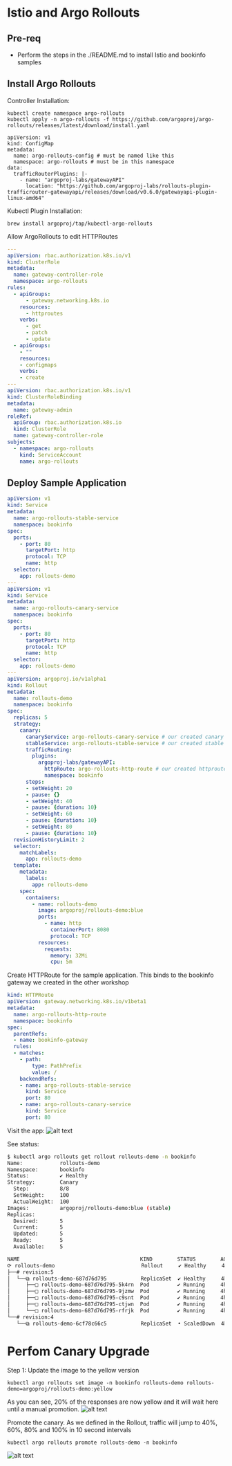 # Istio and Argo Rollouts

## Pre-req
- Perform the steps in the ./README.md to install Istio and bookinfo samples

## Install Argo Rollouts

Controller Installation:
```
kubectl create namespace argo-rollouts
kubectl apply -n argo-rollouts -f https://github.com/argoproj/argo-rollouts/releases/latest/download/install.yaml
```

```
apiVersion: v1
kind: ConfigMap
metadata:
  name: argo-rollouts-config # must be named like this
  namespace: argo-rollouts # must be in this namespace
data:
  trafficRouterPlugins: |-
    - name: "argoproj-labs/gatewayAPI"
      location: "https://github.com/argoproj-labs/rollouts-plugin-trafficrouter-gatewayapi/releases/download/v0.6.0/gatewayapi-plugin-linux-amd64"

```
Kubectl Plugin Installation:
```
brew install argoproj/tap/kubectl-argo-rollouts
```
Allow ArgoRollouts to edit HTTPRoutes
```yaml
---
apiVersion: rbac.authorization.k8s.io/v1
kind: ClusterRole
metadata:
  name: gateway-controller-role
  namespace: argo-rollouts
rules:
  - apiGroups:
      - gateway.networking.k8s.io
    resources:
      - httproutes
    verbs:
      - get
      - patch
      - update
  - apiGroups:
    - ""
    resources:
    - configmaps
    verbs:
    - create
---
apiVersion: rbac.authorization.k8s.io/v1
kind: ClusterRoleBinding
metadata:
  name: gateway-admin
roleRef:
  apiGroup: rbac.authorization.k8s.io
  kind: ClusterRole
  name: gateway-controller-role
subjects:
  - namespace: argo-rollouts
    kind: ServiceAccount
    name: argo-rollouts
```

## Deploy Sample Application

```yaml
apiVersion: v1
kind: Service
metadata:
  name: argo-rollouts-stable-service
  namespace: bookinfo
spec:
  ports:
    - port: 80
      targetPort: http
      protocol: TCP
      name: http
  selector:
    app: rollouts-demo
---
apiVersion: v1
kind: Service
metadata:
  name: argo-rollouts-canary-service
  namespace: bookinfo
spec:
  ports:
    - port: 80
      targetPort: http
      protocol: TCP
      name: http
  selector:
    app: rollouts-demo
---
apiVersion: argoproj.io/v1alpha1
kind: Rollout
metadata:
  name: rollouts-demo
  namespace: bookinfo
spec:
  replicas: 5
  strategy:
    canary:
      canaryService: argo-rollouts-canary-service # our created canary service
      stableService: argo-rollouts-stable-service # our created stable service
      trafficRouting:
        plugins:
          argoproj-labs/gatewayAPI:
            httpRoute: argo-rollouts-http-route # our created httproute
            namespace: bookinfo
      steps:
      - setWeight: 20
      - pause: {}
      - setWeight: 40
      - pause: {duration: 10}
      - setWeight: 60
      - pause: {duration: 10}
      - setWeight: 80
      - pause: {duration: 10}
  revisionHistoryLimit: 2
  selector:
    matchLabels:
      app: rollouts-demo
  template:
    metadata:
      labels:
        app: rollouts-demo
    spec:
      containers:
        - name: rollouts-demo
          image: argoproj/rollouts-demo:blue
          ports:
            - name: http
              containerPort: 8080
              protocol: TCP
          resources:
            requests:
              memory: 32Mi
              cpu: 5m

```

Create HTTPRoute for the sample application. This binds to the bookinfo gateway we created in the other workshop

```yaml
kind: HTTPRoute
apiVersion: gateway.networking.k8s.io/v1beta1
metadata:
  name: argo-rollouts-http-route
  namespace: bookinfo
spec:
  parentRefs:
  - name: bookinfo-gateway
  rules:
  - matches:
    - path:
        type: PathPrefix
        value: /
    backendRefs:
    - name: argo-rollouts-stable-service
      kind: Service
      port: 80
    - name: argo-rollouts-canary-service
      kind: Service
      port: 80
```

Visit the app:
![alt text](image.png)

See status:
```sh
$ kubectl argo rollouts get rollout rollouts-demo -n bookinfo
Name:            rollouts-demo
Namespace:       bookinfo
Status:          ✔ Healthy
Strategy:        Canary
  Step:          8/8
  SetWeight:     100
  ActualWeight:  100
Images:          argoproj/rollouts-demo:blue (stable)
Replicas:
  Desired:       5
  Current:       5
  Updated:       5
  Ready:         5
  Available:     5

NAME                                       KIND        STATUS        AGE    INFO
⟳ rollouts-demo                            Rollout     ✔ Healthy     4h33m  
├──# revision:5                                                             
│  └──⧉ rollouts-demo-687d76d795           ReplicaSet  ✔ Healthy     4h33m  stable
│     ├──□ rollouts-demo-687d76d795-5k4rn  Pod         ✔ Running     4h23m  ready:1/1
│     ├──□ rollouts-demo-687d76d795-9jzmw  Pod         ✔ Running     4h23m  ready:1/1
│     ├──□ rollouts-demo-687d76d795-c9snt  Pod         ✔ Running     4h23m  ready:1/1
│     ├──□ rollouts-demo-687d76d795-ctjwn  Pod         ✔ Running     4h23m  ready:1/1
│     └──□ rollouts-demo-687d76d795-rfrjk  Pod         ✔ Running     4h23m  ready:1/1
└──# revision:4                                                             
   └──⧉ rollouts-demo-6cf78c66c5           ReplicaSet  • ScaledDown  4h18m  delay:passed
```

# Perfom Canary Upgrade

Step 1: Update the image to the yellow version

```
kubectl argo rollouts set image -n bookinfo rollouts-demo rollouts-demo=argoproj/rollouts-demo:yellow
```

As you can see, 20% of the responses are now yellow and it will wait here until a manual promotion.
![alt text](image-1.png)

Promote the canary. As we defined in the Rollout, traffic will jump to 40%, 60%, 80% and 100% in 10 second intervals
```
kubectl argo rollouts promote rollouts-demo -n bookinfo
```
![alt text](image-3.png)
